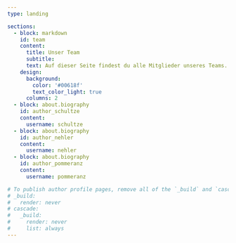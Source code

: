 ```yaml
---
type: landing

sections:
  - block: markdown
    id: team
    content:
      title: Unser Team 
      subtitle:
      text: Auf dieser Seite findest du alle Mitglieder unseres Teams. Eine volle Auflistung aller Autor:innen findest du [hier](/authors).
    design:
      background:
        color: '#00618f'
        text_color_light: true
      columns: 2
  - block: about.biography
    id: author_schultze
    content:
      username: schultze
  - block: about.biography
    id: author_nehler
    content:
      username: nehler
  - block: about.biography
    id: author_pommeranz
    content:
      username: pommeranz

# To publish author profile pages, remove all of the `_build` and `cascade` settings below.
# _build:
#   render: never
# cascade:
#   _build:
#     render: never
#     list: always
---
```

